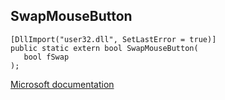 ## SwapMouseButton

```
[DllImport("user32.dll", SetLastError = true)]
public static extern bool SwapMouseButton(
   bool fSwap
);
```

[Microsoft documentation](https://docs.microsoft.com/en-us/windows/win32/api/winuser/nf-winuser-swapmousebutton)

